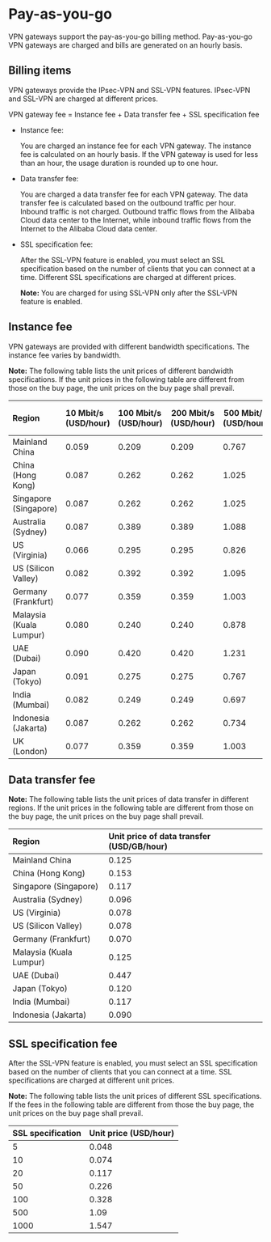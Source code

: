 # Pay-as-you-go

VPN gateways support the pay-as-you-go billing method. Pay-as-you-go VPN gateways are charged and bills are generated on an hourly basis.

## Billing items

VPN gateways provide the IPsec-VPN and SSL-VPN features. IPsec-VPN and SSL-VPN are charged at different prices.

VPN gateway fee = Instance fee + Data transfer fee + SSL specification fee

-   Instance fee:

    You are charged an instance fee for each VPN gateway. The instance fee is calculated on an hourly basis. If the VPN gateway is used for less than an hour, the usage duration is rounded up to one hour.

-   Data transfer fee:

    You are charged a data transfer fee for each VPN gateway. The data transfer fee is calculated based on the outbound traffic per hour. Inbound traffic is not charged. Outbound traffic flows from the Alibaba Cloud data center to the Internet, while inbound traffic flows from the Internet to the Alibaba Cloud data center.

-   SSL specification fee:

    After the SSL-VPN feature is enabled, you must select an SSL specification based on the number of clients that you can connect at a time. Different SSL specifications are charged at different prices.

    **Note:** You are charged for using SSL-VPN only after the SSL-VPN feature is enabled.


## Instance fee

VPN gateways are provided with different bandwidth specifications. The instance fee varies by bandwidth.

**Note:** The following table lists the unit prices of different bandwidth specifications. If the unit prices in the following table are different from those on the buy page, the unit prices on the buy page shall prevail.

|Region|10 Mbit/s \(USD/hour\)|100 Mbit/s \(USD/hour\)|200 Mbit/s \(USD/hour\)|500 Mbit/s \(USD/hour\)|1000 Mbit/s \(USD/hour\)|
|:-----|:---------------------|:----------------------|-----------------------|-----------------------|------------------------|
|Mainland China|0.059|0.209|0.209|0.767|0.767|
|China \(Hong Kong\)|0.087|0.262|0.262|1.025|1.025|
|Singapore \(Singapore\)|0.087|0.262|0.262|1.025|1.025|
|Australia \(Sydney\)|0.087|0.389|0.389|1.088|1.088|
|US \(Virginia\)|0.066|0.295|0.295|0.826|0.826|
|US \(Silicon Valley\)|0.082|0.392|0.392|1.095|1.095|
|Germany \(Frankfurt\)|0.077|0.359|0.359|1.003|1.095|
|Malaysia \(Kuala Lumpur\)|0.080|0.240|0.240|0.878|0.878|
|UAE \(Dubai\)|0.090|0.420|0.420|1.231|1.231|
|Japan \(Tokyo\)|0.091|0.275|0.275|0.767|0.767|
|India \(Mumbai\)|0.082|0.249|0.249|0.697|0.697|
|Indonesia \(Jakarta\)|0.087|0.262|0.262|0.734|0.734|
|UK \(London\)|0.077|0.359|0.359|1.003|1.003|

## Data transfer fee

**Note:** The following table lists the unit prices of data transfer in different regions. If the unit prices in the following table are different from those on the buy page, the unit prices on the buy page shall prevail.

|Region|Unit price of data transfer \(USD/GB/hour\)|
|:-----|:------------------------------------------|
|Mainland China|0.125|
|China \(Hong Kong\)|0.153|
|Singapore \(Singapore\)|0.117|
|Australia \(Sydney\)|0.096|
|US \(Virginia\)|0.078|
|US \(Silicon Valley\)|0.078|
|Germany \(Frankfurt\)|0.070|
|Malaysia \(Kuala Lumpur\)|0.125|
|UAE \(Dubai\)|0.447|
|Japan \(Tokyo\)|0.120|
|India \(Mumbai\)|0.117|
|Indonesia \(Jakarta\)|0.090|

## SSL specification fee

After the SSL-VPN feature is enabled, you must select an SSL specification based on the number of clients that you can connect at a time. SSL specifications are charged at different unit prices.

**Note:** The following table lists the unit prices of different SSL specifications. If the fees in the following table are different from those the buy page, the unit prices on the buy page shall prevail.

|SSL specification|Unit price \(USD/hour\)|
|:----------------|:----------------------|
|5|0.048|
|10|0.074|
|20|0.117|
|50|0.226|
|100|0.328|
|500|1.09|
|1000|1.547|

